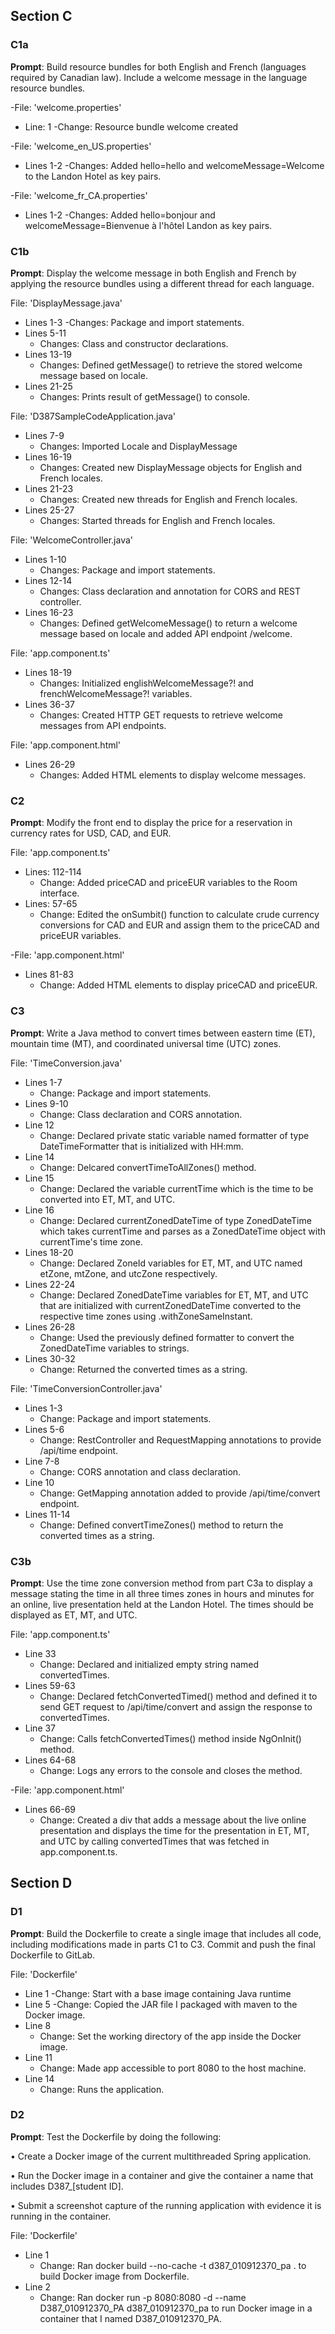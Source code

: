 ## Section C

### C1a

**Prompt**: Build resource bundles for both English and French (languages required by Canadian law).
            Include a welcome message in the language resource bundles.

-File: 'welcome.properties'
- Line: 1
    -Change: Resource bundle welcome created

-File: 'welcome_en_US.properties'
- Lines 1-2
    -Changes: Added hello=hello and welcomeMessage=Welcome to the Landon Hotel as key pairs.

-File: 'welcome_fr_CA.properties'
- Lines 1-2
  -Changes: Added hello=bonjour and welcomeMessage=Bienvenue à l'hôtel Landon as key pairs.

### C1b

**Prompt**: Display the welcome message in both English and French by applying 
            the resource bundles using a different thread for each language.

File: 'DisplayMessage.java'
- Lines 1-3
    -Changes: Package and import statements.
- Lines 5-11
  - Changes: Class and constructor declarations.
- Lines 13-19
  - Changes: Defined getMessage() to retrieve the stored welcome message based on locale.
- Lines 21-25
  - Changes: Prints result of getMessage() to console.

File: 'D387SampleCodeApplication.java'
- Lines 7-9
  - Changes: Imported Locale and DisplayMessage
- Lines 16-19
  - Changes: Created new DisplayMessage objects for English and French locales.
- Lines 21-23
  - Changes: Created new threads for English and French locales.
- Lines 25-27
  - Changes: Started threads for English and French locales.

File: 'WelcomeController.java'
- Lines 1-10
  - Changes: Package and import statements.
- Lines 12-14
  - Changes: Class declaration and annotation for CORS and REST controller.
- Lines 16-23
  - Changes: Defined getWelcomeMessage() to return a welcome message based on locale and added API endpoint /welcome.

File: 'app.component.ts'
- Lines 18-19
  - Changes: Initialized englishWelcomeMessage?! and frenchWelcomeMessage?! variables.
- Lines 36-37
  - Changes: Created HTTP GET requests to retrieve welcome messages from API endpoints.

File: 'app.component.html'
- Lines 26-29
    - Changes: Added HTML elements to display welcome messages.

### C2

**Prompt**: Modify the front end to display the price for a reservation in currency rates for USD, CAD, and EUR.

File: 'app.component.ts'
- Lines: 112-114
  - Change: Added priceCAD and priceEUR variables to the Room interface.
- Lines: 57-65
  - Change: Edited the onSumbit() function to calculate crude currency conversions for CAD and EUR and assign them
            to the priceCAD and priceEUR variables.

-File: 'app.component.html'
- Lines 81-83
  - Change: Added HTML elements to display priceCAD and priceEUR.

### C3

**Prompt**: Write a Java method to convert times between eastern time (ET), mountain time (MT), 
            and coordinated universal time (UTC) zones.

File: 'TimeConversion.java'
- Lines 1-7
  - Change: Package and import statements.
- Lines 9-10
  - Change: Class declaration and CORS annotation.
- Line 12
  - Change: Declared private static variable named formatter of type DateTimeFormatter that is initialized with HH:mm.
- Line 14
  - Change: Delcared convertTimeToAllZones() method.
- Line 15
  - Change: Declared the variable currentTime which is the time to be converted into ET, MT, and UTC.
- Line 16
  -  Change: Declared currentZonedDateTime of type ZonedDateTime which takes currentTime and parses as 
             a ZonedDateTime object with currentTime's time zone.
- Lines 18-20
  - Change: Declared ZoneId variables for ET, MT, and UTC named etZone, mtZone, and utcZone respectively.
- Lines 22-24
  - Change: Declared ZonedDateTime variables for ET, MT, and UTC that are initialized with currentZonedDateTime
            converted to the respective time zones using .withZoneSameInstant.
- Lines 26-28
  - Change: Used the previously defined formatter to convert the ZonedDateTime variables to strings.
- Lines 30-32
  - Change: Returned the converted times as a string.

File: 'TimeConversionController.java'
- Lines 1-3
    - Change: Package and import statements.
- Lines 5-6
  - Change: RestController and RequestMapping annotations to provide /api/time endpoint.
- Line 7-8
  - Change: CORS annotation and class declaration.
- Line 10
  - Change: GetMapping annotation added to provide /api/time/convert endpoint.
- Lines 11-14
  - Change: Defined convertTimeZones() method to return the converted times as a string.

### C3b

**Prompt**: Use the time zone conversion method from part C3a to display a message stating the time 
            in all three times zones in hours and minutes for an online, live presentation held at 
            the Landon Hotel. The times should be displayed as ET, MT, and UTC.

File: 'app.component.ts'
- Line 33
  - Change: Declared and initialized empty string named convertedTimes.
- Lines 59-63
  - Change: Declared fetchConvertedTimed() method and defined it to send GET request to /api/time/convert
            and assign the response to convertedTimes.
- Line 37
  - Change: Calls fetchConvertedTimes() method inside NgOnInit() method.
- Lines 64-68
  - Change: Logs any errors to the console and closes the method.

-File: 'app.component.html'
- Lines 66-69
  - Change: Created a div that adds a message about the live online presentation and displays the time for the
            presentation in ET, MT, and UTC by calling convertedTimes that was fetched in app.component.ts.

## Section D

### D1

**Prompt**: Build the Dockerfile to create a single image that includes all code, including modifications 
            made in parts C1 to C3. Commit and push the final Dockerfile to GitLab.

File: 'Dockerfile'
- Line 1
    -Change: Start with a base image containing Java runtime
- Line 5
    -Change: Copied the JAR file I packaged with maven to the Docker image.
- Line 8
  - Change: Set the working directory of the app inside the Docker image.
- Line 11
  - Change: Made app accessible to port 8080 to the host machine.
- Line 14
  - Change: Runs the application.

### D2 

**Prompt**: Test the Dockerfile by doing the following:

•   Create a Docker image of the current multithreaded Spring application.

•   Run the Docker image in a container and give the container a name that includes D387_[student ID].

•   Submit a screenshot capture of the running application with evidence it is running in the container.

File: 'Dockerfile'
- Line 1
  - Change: Ran docker build --no-cache -t d387_010912370_pa . to build Docker image from Dockerfile.
- Line 2
  - Change: Ran docker run -p 8080:8080 -d --name D387_010912370_PA d387_010912370_pa to run Docker image in a container
            that I named D387_010912370_PA.